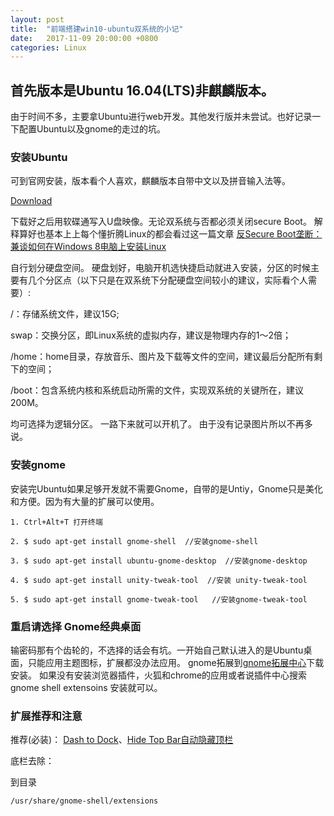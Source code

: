 ```yaml
---
layout: post
title:  "前端搭建win10-ubuntu双系统的小记"
date:   2017-11-09 20:00:00 +0800
categories: Linux
---
```


## 首先版本是Ubuntu 16.04(LTS)非麒麟版本。

由于时间不多，主要拿Ubuntu进行web开发。其他发行版并未尝试。也好记录一下配置Ubuntu以及gnome的走过的坑。

### 安装Ubuntu

可到官网安装，版本看个人喜欢，麒麟版本自带中文以及拼音输入法等。

[Download](http://cn.ubuntu.com/download/)

下载好之后用软碟通写入U盘映像。无论双系统与否都必须关闭secure Boot。
解释算好也基本上上每个懂折腾Linux的都会看过这一篇文章
[反Secure Boot垄断：兼谈如何在Windows 8电脑上安装Linux](http://www.ruanyifeng.com/blog/2013/01/secure_boot.html)

自行划分硬盘空间。
硬盘划好，电脑开机选快捷启动就进入安装，分区的时候主要有几个分区点（以下只是在双系统下分配硬盘空间较小的建议，实际看个人需要）:

/：存储系统文件，建议15G;

swap：交换分区，即Linux系统的虚拟内存，建议是物理内存的1～2倍；

/home：home目录，存放音乐、图片及下载等文件的空间，建议最后分配所有剩下的空间；

/boot：包含系统内核和系统启动所需的文件，实现双系统的关键所在，建议200M。

均可选择为逻辑分区。
一路下来就可以开机了。
由于没有记录图片所以不再多说。

### 安装gnome

安装完Ubuntu如果足够开发就不需要Gnome，自带的是Untiy，Gnome只是美化和方便。因为有大量的扩展可以使用。

```
1. Ctrl+Alt+T 打开终端
```

```
2. $ sudo apt-get install gnome-shell  //安装gnome-shell
```

```
3. $ sudo apt-get install ubuntu-gnome-desktop  //安装gnome-desktop
```

```
4. $ sudo apt-get install unity-tweak-tool  //安装 unity-tweak-tool
```

```
5. $ sudo apt-get install gnome-tweak-tool   //安装gnome-tweak-tool
```

### 重启请选择 Gnome经典桌面

输密码那有个齿轮的，不选择的话会有坑。一开始自己默认进入的是Ubuntu桌面，只能应用主题图标，扩展都没办法应用。
gnome拓展到[gnome拓展中心](https://extensions.gnome.org/)下载安装。
如果没有安装浏览器插件，火狐和chrome的应用或者说插件中心搜索gnome shell extensoins 安装就可以。

### 扩展推荐和注意

推荐(必装)： [Dash to Dock](https://extensions.gnome.org/extension/307/dash-to-dock/)、[Hide Top Bar自动隐藏顶栏](https://extensions.gnome.org/extension/545/hide-top-bar/)

底栏去除：

到目录

```bash
/usr/share/gnome-shell/extensions
```